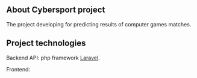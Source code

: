 ## About Cybersport project

The project developing for predicting results of computer games matches. 

## Project technologies

Backend API: php framework [Laravel](https://laravel.com).

Frontend: